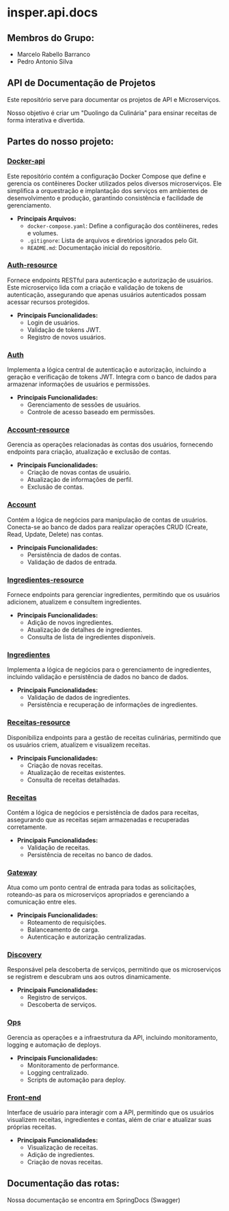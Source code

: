 # insper.api.docs

## Membros do Grupo:
- Marcelo Rabello Barranco
- Pedro Antonio Silva

## API de Documentação de Projetos

Este repositório serve para documentar os projetos de API e Microserviços.

Nosso objetivo é criar um "Duolingo da Culinária" para ensinar receitas de forma interativa e divertida.

## Partes do nosso projeto:

### [Docker-api](https://github.com/P-ASilva/insper.api.docker-api.git)
Este repositório contém a configuração Docker Compose que define e gerencia os contêineres Docker utilizados pelos diversos microserviços. Ele simplifica a orquestração e implantação dos serviços em ambientes de desenvolvimento e produção, garantindo consistência e facilidade de gerenciamento.

- **Principais Arquivos:**
  - `docker-compose.yaml`: Define a configuração dos contêineres, redes e volumes.
  - `.gitignore`: Lista de arquivos e diretórios ignorados pelo Git.
  - `README.md`: Documentação inicial do repositório.

### [Auth-resource](https://github.com/P-ASilva/insper.api.auth-resource.git)
Fornece endpoints RESTful para autenticação e autorização de usuários. Este microserviço lida com a criação e validação de tokens de autenticação, assegurando que apenas usuários autenticados possam acessar recursos protegidos.

- **Principais Funcionalidades:**
  - Login de usuários.
  - Validação de tokens JWT.
  - Registro de novos usuários.

### [Auth](https://github.com/P-ASilva/insper.api.auth.git)
Implementa a lógica central de autenticação e autorização, incluindo a geração e verificação de tokens JWT. Integra com o banco de dados para armazenar informações de usuários e permissões.

- **Principais Funcionalidades:**
  - Gerenciamento de sessões de usuários.
  - Controle de acesso baseado em permissões.

### [Account-resource](https://github.com/P-ASilva/insper.api.account-resource.git)
Gerencia as operações relacionadas às contas dos usuários, fornecendo endpoints para criação, atualização e exclusão de contas.

- **Principais Funcionalidades:**
  - Criação de novas contas de usuário.
  - Atualização de informações de perfil.
  - Exclusão de contas.

### [Account](https://github.com/P-ASilva/insper.api.account.git)
Contém a lógica de negócios para manipulação de contas de usuários. Conecta-se ao banco de dados para realizar operações CRUD (Create, Read, Update, Delete) nas contas.

- **Principais Funcionalidades:**
  - Persistência de dados de contas.
  - Validação de dados de entrada.

### [Ingredientes-resource](https://github.com/Maraba23/insper.api.ingredientes-resource.git)
Fornece endpoints para gerenciar ingredientes, permitindo que os usuários adicionem, atualizem e consultem ingredientes.

- **Principais Funcionalidades:**
  - Adição de novos ingredientes.
  - Atualização de detalhes de ingredientes.
  - Consulta de lista de ingredientes disponíveis.

### [Ingredientes](https://github.com/Maraba23/insper.api.ingredientes.git)
Implementa a lógica de negócios para o gerenciamento de ingredientes, incluindo validação e persistência de dados no banco de dados.

- **Principais Funcionalidades:**
  - Validação de dados de ingredientes.
  - Persistência e recuperação de informações de ingredientes.

### [Receitas-resource](https://github.com/P-ASilva/insper.api.receitas-resource.git)
Disponibiliza endpoints para a gestão de receitas culinárias, permitindo que os usuários criem, atualizem e visualizem receitas.

- **Principais Funcionalidades:**
  - Criação de novas receitas.
  - Atualização de receitas existentes.
  - Consulta de receitas detalhadas.

### [Receitas](https://github.com/P-ASilva/insper.api.receitas.git)
Contém a lógica de negócios e persistência de dados para receitas, assegurando que as receitas sejam armazenadas e recuperadas corretamente.

- **Principais Funcionalidades:**
  - Validação de receitas.
  - Persistência de receitas no banco de dados.

### [Gateway](https://github.com/Maraba23/insper.api.gateway.git)
Atua como um ponto central de entrada para todas as solicitações, roteando-as para os microserviços apropriados e gerenciando a comunicação entre eles.

- **Principais Funcionalidades:**
  - Roteamento de requisições.
  - Balanceamento de carga.
  - Autenticação e autorização centralizadas.

### [Discovery](https://github.com/Maraba23/insper.api.discovery.git)
Responsável pela descoberta de serviços, permitindo que os microserviços se registrem e descubram uns aos outros dinamicamente.

- **Principais Funcionalidades:**
  - Registro de serviços.
  - Descoberta de serviços.

### [Ops](https://github.com/P-ASilva/insper.api.ops.git)
Gerencia as operações e a infraestrutura da API, incluindo monitoramento, logging e automação de deploys.

- **Principais Funcionalidades:**
  - Monitoramento de performance.
  - Logging centralizado.
  - Scripts de automação para deploy.

### [Front-end](https://github.com/Maraba23/insper.api.frontend)
Interface de usuário para interagir com a API, permitindo que os usuários visualizem receitas, ingredientes e contas, além de criar e atualizar suas próprias receitas.

- **Principais Funcionalidades:**
  - Visualização de receitas.
  - Adição de ingredientes.
  - Criação de novas receitas.

## Documentação das rotas:
Nossa documentação se encontra em SpringDocs (Swagger)
